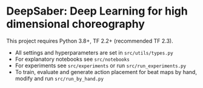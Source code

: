 # DeepSaber: Deep Learning for high dimensional choreography

This project requires Python 3.8+, TF 2.2+ (recommended TF 2.3).

- All settings and hyperparameters are set in `src/utils/types.py`
- For explanatory notebooks see `src/notebooks`
- For experiments see `src/experiments` or run `src/run_experiments.py`
- To train, evaluate and generate action placement for beat maps by hand, modify and run `src/run_by_hand.py` 
